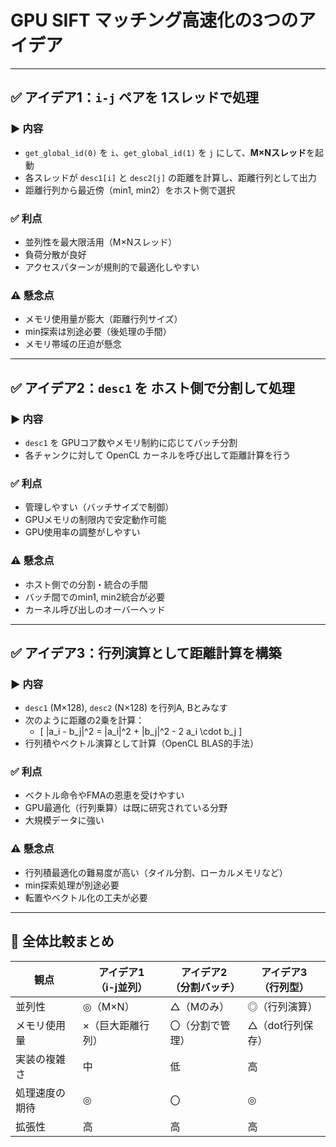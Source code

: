 
# GPU SIFT マッチング高速化の3つのアイデア

---

## ✅ アイデア1：`i-j` ペアを 1スレッドで処理

### ▶️ 内容
- `get_global_id(0)` を `i`、`get_global_id(1)` を `j` にして、**M×Nスレッド**を起動
- 各スレッドが `desc1[i]` と `desc2[j]` の距離を計算し、距離行列として出力
- 距離行列から最近傍（min1, min2）をホスト側で選択

### ✅ 利点
- 並列性を最大限活用（M×Nスレッド）
- 負荷分散が良好
- アクセスパターンが規則的で最適化しやすい

### ⚠️ 懸念点
- メモリ使用量が膨大（距離行列サイズ）
- min探索は別途必要（後処理の手間）
- メモリ帯域の圧迫が懸念

---

## ✅ アイデア2：`desc1` を ホスト側で分割して処理

### ▶️ 内容
- `desc1` を GPUコア数やメモリ制約に応じてバッチ分割
- 各チャンクに対して OpenCL カーネルを呼び出して距離計算を行う

### ✅ 利点
- 管理しやすい（バッチサイズで制御）
- GPUメモリの制限内で安定動作可能
- GPU使用率の調整がしやすい

### ⚠️ 懸念点
- ホスト側での分割・統合の手間
- バッチ間でのmin1, min2統合が必要
- カーネル呼び出しのオーバーヘッド

---

## ✅ アイデア3：行列演算として距離計算を構築

### ▶️ 内容
- `desc1` (M×128), `desc2` (N×128) を行列A, Bとみなす
- 次のように距離の2乗を計算：
  - \[
    \|a_i - b_j\|^2 = \|a_i\|^2 + \|b_j\|^2 - 2 a_i \cdot b_j
  \]
- 行列積やベクトル演算として計算（OpenCL BLAS的手法）

### ✅ 利点
- ベクトル命令やFMAの恩恵を受けやすい
- GPU最適化（行列乗算）は既に研究されている分野
- 大規模データに強い

### ⚠️ 懸念点
- 行列積最適化の難易度が高い（タイル分割、ローカルメモリなど）
- min探索処理が別途必要
- 転置やベクトル化の工夫が必要

---

## 🧠 全体比較まとめ

| 観点 | アイデア1<br>（i-j並列） | アイデア2<br>（分割バッチ） | アイデア3<br>（行列型） |
|------|----------------------|------------------------|----------------------|
| 並列性 | ◎（M×N） | △（Mのみ） | ◎（行列演算） |
| メモリ使用量 | ×（巨大距離行列） | 〇（分割で管理） | △（dot行列保存） |
| 実装の複雑さ | 中 | 低 | 高 |
| 処理速度の期待 | ◎ | 〇 | ◎ |
| 拡張性 | 高 | 高 | 高 |
